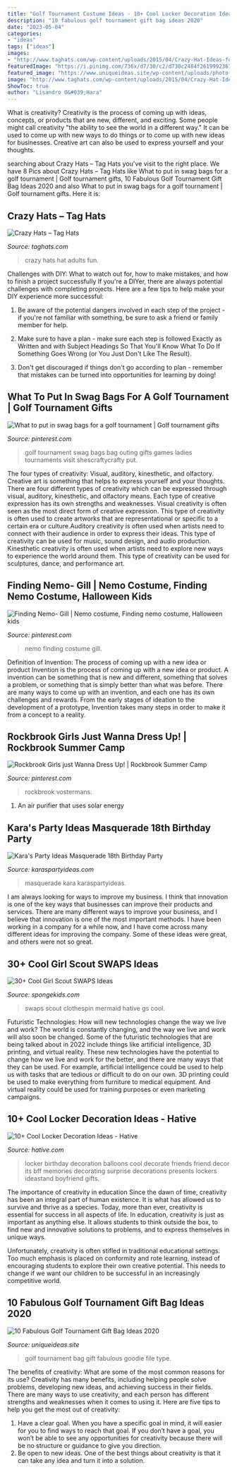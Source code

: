 ```yaml
---
title: "Golf Tournament Costume Ideas - 10+ Cool Locker Decoration Ideas"
description: "10 fabulous golf tournament gift bag ideas 2020"
date: "2023-05-04"
categories:
- "ideas"
tags: ["ideas"]
images:
- "http://www.taghats.com/wp-content/uploads/2015/04/Crazy-Hat-Ideas-for-Adults.jpg"
featuredImage: "https://i.pinimg.com/736x/d7/30/c2/d730c2484f26199923675b18f5d9d9c4.jpg"
featured_image: "https://www.uniqueideas.site/wp-content/uploads/photo-gallery-golf-tournament-urbandale-education-foundation.jpg"
image: "http://www.taghats.com/wp-content/uploads/2015/04/Crazy-Hat-Ideas-for-Adults.jpg"
ShowToc: true
author: "Lisandro O&#039;Hara"
---
```



What is creativity?
Creativity is the process of coming up with ideas, concepts, or products that are new, different, and exciting. Some people might call creativity "the ability to see the world in a different way." It can be used to come up with new ways to do things or to come up with new ideas for businesses. Creative art can also be used to express yourself and your thoughts.

	

		
searching about Crazy Hats – Tag Hats you've visit to the right place. We have 8 Pics about Crazy Hats – Tag Hats like What to put in swag bags for a golf tournament | Golf tournament gifts, 10 Fabulous Golf Tournament Gift Bag Ideas 2020 and also What to put in swag bags for a golf tournament | Golf tournament gifts. Here it is:
		
    
## Crazy Hats – Tag Hats

<img loading=lazy src="http://www.taghats.com/wp-content/uploads/2015/04/Crazy-Hat-Ideas-for-Adults.jpg" onerror="this.onerror=null;this.src='https://tse4.mm.bing.net/th?id=OIP._fWMJK2ddvT1gX7Jvgy1OQAAAA&amp;pid=15.1';" alt="Crazy Hats – Tag Hats">

_Source: taghats.com_

>crazy hats hat adults fun. 

	

Challenges with DIY: What to watch out for, how to make mistakes, and how to finish a project successfully
If you're a DIYer, there are always potential challenges with completing projects. Here are a few tips to help make your DIY experience more successful: 
1. Be aware of the potential dangers involved in each step of the project - if you're not familiar with something, be sure to ask a friend or family member for help.

2. Make sure to have a plan - make sure each step is followed Exactly as Written and with Subject Headings So That You'll Know What To Do If Something Goes Wrong (or You Just Don't Like The Result).

3. Don't get discouraged if things don't go according to plan - remember that mistakes can be turned into opportunities for learning by doing!

    
## What To Put In Swag Bags For A Golf Tournament | Golf Tournament Gifts

<img loading=lazy src="https://i.pinimg.com/736x/19/01/48/190148149f21f82748b4f45223c1a9a2.jpg" onerror="this.onerror=null;this.src='https://tse2.mm.bing.net/th?id=OIP.JKSuLRg519Z_D5MG0AuxRwHaNl&amp;pid=15.1';" alt="What to put in swag bags for a golf tournament | Golf tournament gifts">

_Source: pinterest.com_

>golf tournament swag bags bag outing gifts games ladies tournaments visit shescraftycrafty put. 

	

The four types of creativity: Visual, auditory, kinesthetic, and olfactory.
Creative art is something that helps to express yourself and your thoughts. There are four different types of creativity which can be expressed through visual, auditory, kinesthetic, and olfactory means. Each type of creative expression has its own strengths and weaknesses. Visual creativity is often seen as the most direct form of creative expression. This type of creativity is often used to create artworks that are representational or specific to a certain era or culture.Auditory creativity is often used when artists need to connect with their audience in order to express their ideas. This type of creativity can be used for music, sound design, and audio production. Kinesthetic creativity is often used when artists need to explore new ways to experience the world around them. This type of creativity can be used for sculptures, dance, and performance art.

    
## Finding Nemo- Gill | Nemo Costume, Finding Nemo Costume, Halloween Kids

<img loading=lazy src="https://i.pinimg.com/736x/d7/30/c2/d730c2484f26199923675b18f5d9d9c4.jpg" onerror="this.onerror=null;this.src='https://tse4.mm.bing.net/th?id=OIP.wZDkWdEbYlFzNZxuo38AQAHaK0&amp;pid=15.1';" alt="Finding Nemo- Gill | Nemo costume, Finding nemo costume, Halloween kids">

_Source: pinterest.com_

>nemo finding costume gill. 

	

Definition of Invention: The process of coming up with a new idea or product
Invention is the process of coming up with a new idea or product. A invention can be something that is new and different, something that solves a problem, or something that is simply better than what was before. There are many ways to come up with an invention, and each one has its own challenges and rewards. From the early stages of ideation to the development of a prototype, Invention takes many steps in order to make it from a concept to a reality.

    
## Rockbrook Girls Just Wanna Dress Up! | Rockbrook Summer Camp

<img loading=lazy src="https://i.pinimg.com/736x/c2/2c/6c/c22c6ca8c03e5cc40fda3c41f899c292.jpg" onerror="this.onerror=null;this.src='https://tse1.mm.bing.net/th?id=OIP.1fpjsiuirNV5Ger5DRRrLQHaFi&amp;pid=15.1';" alt="Rockbrook Girls just Wanna Dress Up! | Rockbrook Summer Camp">

_Source: pinterest.com_

>rockbrook vostermans. 

	

1. An air purifier that uses solar energy 

    
## Kara&#039;s Party Ideas Masquerade 18th Birthday Party

<img loading=lazy src="https://karaspartyideas.com/wp-content/uploads/2015/02/Masquerade-18th-Birthday-Party-via-Karas-Party-Ideas-KarasPartyIdeas.com26-624x934.jpg" onerror="this.onerror=null;this.src='https://tse2.mm.bing.net/th?id=OIP.Twyb3BcHMb5-teZp4FHzLwHaLF&amp;pid=15.1';" alt="Kara&#039;s Party Ideas Masquerade 18th Birthday Party">

_Source: karaspartyideas.com_

>masquerade kara karaspartyideas. 

	

I am always looking for ways to improve my business. I think that innovation is one of the key ways that businesses can improve their products and services. There are many different ways to improve your business, and I believe that innovation is one of the most important methods. I have been working in a company for a while now, and I have come across many different ideas for improving the company. Some of these ideas were great, and others were not so great.

    
## 30+ Cool Girl Scout SWAPS Ideas

<img loading=lazy src="http://spongekids.com/wp-content/uploads/2014/03/girl-scout-swaps-ideas/32-clothespin-mermaid.jpg" onerror="this.onerror=null;this.src='https://tse1.mm.bing.net/th?id=OIP.kfxyrV1uGkeTEb8ZlFaTdAHaNL&amp;pid=15.1';" alt="30+ Cool Girl Scout SWAPS Ideas">

_Source: spongekids.com_

>swaps scout clothespin mermaid hative gs cool. 

	

Futuristic Technologies: How will new technologies change the way we live and work?
The world is constantly changing, and the way we live and work will also soon be changed. Some of the futuristic technologies that are being talked about in 2022 include things like artificial intelligence, 3D printing, and virtual reality. These new technologies have the potential to change how we live and work for the better, and there are many ways that they can be used. For example, artificial intelligence could be used to help us with tasks that are tedious or difficult to do on our own. 3D printing could be used to make everything from furniture to medical equipment. And virtual reality could be used for training purposes or even marketing campaigns.

    
## 10+ Cool Locker Decoration Ideas - Hative

<img loading=lazy src="https://hative.com/wp-content/uploads/2014/05/locker-decoration/8-balloons-and-post-its-in-locker.jpg" onerror="this.onerror=null;this.src='https://tse3.mm.bing.net/th?id=OIP.ZvrPxVLy7oME8GrAjMqYKQHaJ4&amp;pid=15.1';" alt="10+ Cool Locker Decoration Ideas - Hative">

_Source: hative.com_

>locker birthday decoration balloons cool decorate friends friend decor its bff memories decorating surprise decorations presents lockers ideastand boyfriend gifts. 

	

The importance of creativity in education
Since the dawn of time, creativity has been an integral part of human existence. It is what has allowed us to survive and thrive as a species. Today, more than ever, creativity is essential for success in all aspects of life.
In education, creativity is just as important as anything else. It allows students to think outside the box, to find new and innovative solutions to problems, and to express themselves in unique ways.

Unfortunately, creativity is often stifled in traditional educational settings. Too much emphasis is placed on conformity and rote learning, instead of encouraging students to explore their own creative potential. This needs to change if we want our children to be successful in an increasingly competitive world.

    
## 10 Fabulous Golf Tournament Gift Bag Ideas 2020

<img loading=lazy src="https://www.uniqueideas.site/wp-content/uploads/photo-gallery-golf-tournament-urbandale-education-foundation.jpg" onerror="this.onerror=null;this.src='https://tse2.mm.bing.net/th?id=OIP._8QKdBfmnpwTbwmF-M_U1QHaE6&amp;pid=15.1';" alt="10 Fabulous Golf Tournament Gift Bag Ideas 2020">

_Source: uniqueideas.site_

>golf tournament bag gift fabulous goodie file type. 

	

The benefits of creativity: What are some of the most common reasons for its use?
Creativity has many benefits, including helping people solve problems, developing new ideas, and achieving success in their fields. There are many ways to use creativity, and each person has different strengths and weaknesses when it comes to using it. Here are five tips to help you get the most out of creativity: 
1. Have a clear goal. When you have a specific goal in mind, it will easier for you to find ways to reach that goal. If you don’t have a goal, you won’t be able to see any opportunities for creativity because there will be no structure or guidance to give you direction. 
2. Be open to new ideas. One of the best things about creativity is that it can take any idea and turn it into a solution.

